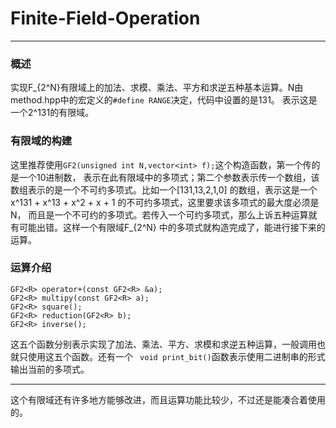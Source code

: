 # Finite-Field-Operation

---

### 概述

实现F_{2^N}有限域上的加法、求模、乘法、平方和求逆五种基本运算。N由method.hpp中的宏定义的```#define RANGE```决定，代码中设置的是131。
表示这是一个2^131的有限域。<br>

### 有限域的构建

这里推荐使用```GF2(unsigned int N,vector<int> f);```这个构造函数，第一个传的是一个10进制数，
表示在此有限域中的多项式；第二个参数表示传一个数组，该数组表示的是一个不可约多项式。比如一个[131,13,2,1,0]
的数组，表示这是一个 x^131 + x^13 + x^2 + x + 1 的不可约多项式，这里要求该多项式的最大度必须是N，
而且是一个不可约的多项式。若传入一个可约多项式，那么上诉五种运算就有可能出错。这样一个有限域F_{2^N}
中的多项式就构造完成了，能进行接下来的运算。

### 运算介绍

```
GF2<R> operator+(const GF2<R> &a);
GF2<R> multipy(const GF2<R> a);
GF2<R> square();
GF2<R> reduction(GF2<R> b);
GF2<R> inverse();
```

这五个函数分别表示实现了加法、乘法、平方、求模和求逆五种运算，一般调用也就只使用这五个函数。还有一个
``` void print_bit()```函数表示使用二进制串的形式输出当前的多项式。

---

这个有限域还有许多地方能够改进，而且运算功能比较少，不过还是能凑合着使用的。
